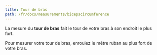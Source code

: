 ```yaml
---
title: Tour de bras
path: /fr/docs/measurements/bicepscircumference 
---
```

La mesure du **tour de bras** fait le tour de votre bras à son endroit le plus fort.

Pour mesurer votre tour de bras, enroulez le mètre ruban au plus fort de votre bras.

